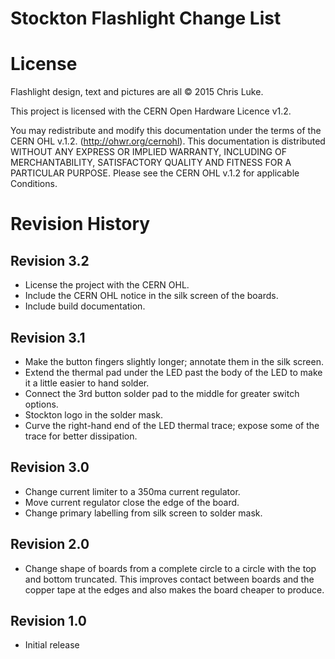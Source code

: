 Stockton Flashlight Change List
===============================

License
=======

Flashlight design, text and pictures are all © 2015 Chris Luke.

This project is licensed with the CERN Open Hardware Licence v1.2.

You may redistribute and modify this documentation under the terms of the CERN
OHL v.1.2. (http://ohwr.org/cernohl). This documentation is distributed
WITHOUT ANY EXPRESS OR IMPLIED WARRANTY, INCLUDING OF MERCHANTABILITY,
SATISFACTORY QUALITY AND FITNESS FOR A PARTICULAR PURPOSE. Please see the CERN
OHL v.1.2 for applicable Conditions.


Revision History
================

Revision 3.2
------------

* License the project with the CERN OHL.
* Include the CERN OHL notice in the silk screen of the boards.
* Include build documentation.


Revision 3.1
------------

* Make the button fingers slightly longer; annotate them in the silk screen.
* Extend the thermal pad under the LED past the body of the LED to make it a
  little easier to hand solder.
* Connect the 3rd button solder pad to the middle for greater switch options.
* Stockton logo in the solder mask.
* Curve the right-hand end of the LED thermal trace; expose some of the trace
  for better dissipation.


Revision 3.0
------------

* Change current limiter to a 350ma current regulator.
* Move current regulator close the edge of the board.
* Change primary labelling from silk screen to solder mask.


Revision 2.0
------------

* Change shape of boards from a complete circle to a circle with the
  top and bottom truncated. This improves contact between boards and the
  copper tape at the edges and also makes the board cheaper to produce.


Revision 1.0
------------

* Initial release